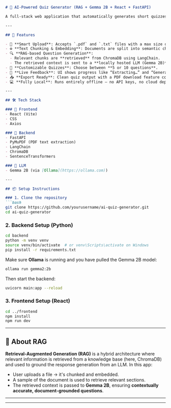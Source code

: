
````markdown
# 🧠 AI-Powered Quiz Generator (RAG + Gemma 2B + React + FastAPI)

A full-stack web application that automatically generates short quizzes from uploaded PDF or TXT files using **Retrieval-Augmented Generation (RAG)** and a **locally hosted Gemma 2B** model via Ollama. Ideal for educators, students, and lifelong learners who want to test knowledge from educational materials.

---

## 🚀 Features

- 📄 **Smart Upload**: Accepts `.pdf` and `.txt` files with a max size of **5MB**.
- ⚙️ **Text Chunking & Embedding**: Documents are split into semantic chunks and embedded using SentenceTransformers.
- 🔍 **RAG-based Question Generation**:
  - Relevant chunks are **retrieved** from ChromaDB using LangChain.
  - The retrieved context is sent to a **locally hosted LLM (Gemma 2B)** to generate quiz questions.
- 🎯 **Customizable Quizzes**: Choose between **5 or 10 questions**.
- 🧠 **Live Feedback**: UI shows progress like “Extracting…” and “Generating…”.
- 📥 **Export Ready**: Clean quiz output with a PDF download feature coming soon.
- 💻 **Fully Local**: Runs entirely offline — no API keys, no cloud dependency.

---

## 🛠 Tech Stack

### 🔹 Frontend
- React (Vite)
- CSS
- Axios

### 🔹 Backend
- FastAPI
- PyMuPDF (PDF text extraction)
- LangChain
- ChromaDB
- SentenceTransformers

### 🔹 LLM
- Gemma 2B (via [Ollama](https://ollama.com))

---

## 📦 Setup Instructions

### 1. Clone the repository
```bash
git clone https://github.com/yourusername/ai-quiz-generator.git
cd ai-quiz-generator
````

### 2. Backend Setup (Python)

```bash
cd backend
python -m venv venv
source venv/bin/activate  # or venv\Scripts\activate on Windows
pip install -r requirements.txt
```

Make sure **Ollama** is running and you have pulled the Gemma 2B model:

```bash
ollama run gemma2:2b
```

Then start the backend:

```bash
uvicorn main:app --reload
```

### 3. Frontend Setup (React)

```bash
cd ../frontend
npm install
npm run dev
```

---



## 🧠 About RAG

**Retrieval-Augmented Generation (RAG)** is a hybrid architecture where relevant information is retrieved from a knowledge base (here, ChromaDB) and used to ground the response generation from an LLM. In this app:

* User uploads a file → it's chunked and embedded.
* A sample of the document is used to retrieve relevant sections.
* The retrieved context is passed to **Gemma 2B**, ensuring **contextually accurate, document-grounded questions**.

---



---





